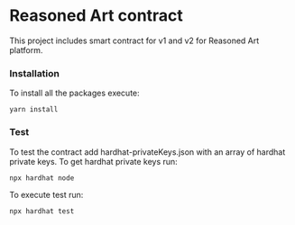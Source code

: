 # Reasoned Art contract

This project includes smart contract for v1 and v2 for Reasoned Art platform.

### Installation

To install all the packages execute:

```console
yarn install
```

### Test

To test the contract add hardhat-privateKeys.json with an array of hardhat
private keys. To get hardhat private keys run:

```console
npx hardhat node
```

To execute test run:

```console
npx hardhat test
```

